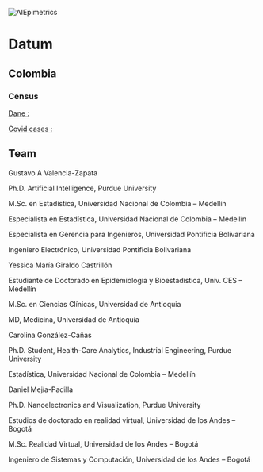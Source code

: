 ![AIEpimetrics](https://github.com/denphi/epiAI/blob/master/epiAI.png)

# Datum

## Colombia
### Census

[Dane :](http://microdatos.dane.gov.co/index.php/catalog/643/data_dictionary)

[Covid cases :](https://coronaviruscolombia.gov.co/Covid19/index.html)


## Team

Gustavo A Valencia-Zapata

Ph.D. Artificial Intelligence, Purdue University

M.Sc. en Estadística, Universidad Nacional de Colombia – Medellín

Especialista en Estadística, Universidad Nacional de Colombia – Medellín

Especialista en Gerencia para Ingenieros, Universidad Pontificia Bolivariana

Ingeniero Electrónico, Universidad Pontificia Bolivariana



Yessica María Giraldo Castrillón

Estudiante de Doctorado en Epidemiología y Bioestadística, Univ. CES – Medellín

M.Sc. en Ciencias Clínicas, Universidad de Antioquia

MD, Medicina, Universidad de Antioquia 



Carolina González-Cañas 

Ph.D. Student, Health-Care Analytics, Industrial Engineering, Purdue University

Estadística, Universidad Nacional de Colombia – Medellín 


Daniel Mejía-Padilla

Ph.D. Nanoelectronics and Visualization, Purdue University

Estudios de doctorado en realidad virtual, Universidad de los Andes – Bogotá 

M.Sc. Realidad Virtual, Universidad de los Andes – Bogotá

Ingeniero de Sistemas y Computación, Universidad de los Andes – Bogotá


